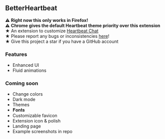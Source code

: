 ## BetterHeartbeat
⚠️ **Right now this only works in Firefox!**\
⚠️ **Chrome gives the default Heartbeat theme priority over this extension**\
★ An extension to customize [Heartbeat Chat](https://www.heartbeat.chat/)\
★ Please report any bugs or inconsistencies [here](https://github.com/owen-laney/betterheartbeat/issues)!\
★ Give this project a star if you have a GitHub account

### Features
- Enhanced UI
- Fluid animations

### Coming soon
- Change colors
- Dark mode
- Themes
- 𝐅𝐨𝐧𝐭𝐬
- Customizable favicon
- Extension icon & polish
- Landing page
- Example screenshots in repo